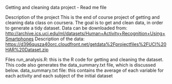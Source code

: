 Getting and cleaning data project - Read me file

Description of the project
This is the end of course project of getting and cleaning data class on coursera. The goal is to get and clean data, in order to generate a tidy dataset.
Data can be downloaded from: http://archive.ics.uci.edu/ml/datasets/Human+Activity+Recognition+Using+Smartphones
Description of the data: https://d396qusza40orc.cloudfront.net/getdata%2Fprojectfiles%2FUCI%20HAR%20Dataset.zip

Files
  run_analysis.R: this is the R code for getting and cleaning the dataset. This code also generates the data_summary.txt file, which is discussed below.
  data_summary.txt file: this contains the average of each variable for each activity and each subject of the initial dataset


